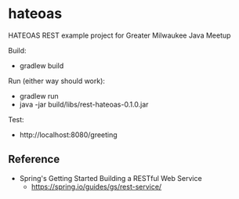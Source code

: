 # hateoas
HATEOAS REST example project for Greater Milwaukee Java Meetup

Build:
* gradlew build

Run (either way should work):
* gradlew run
* java -jar build/libs/rest-hateoas-0.1.0.jar

Test:
* http://localhost:8080/greeting

## Reference

* Spring's Getting Started Building a RESTful Web Service
  * https://spring.io/guides/gs/rest-service/